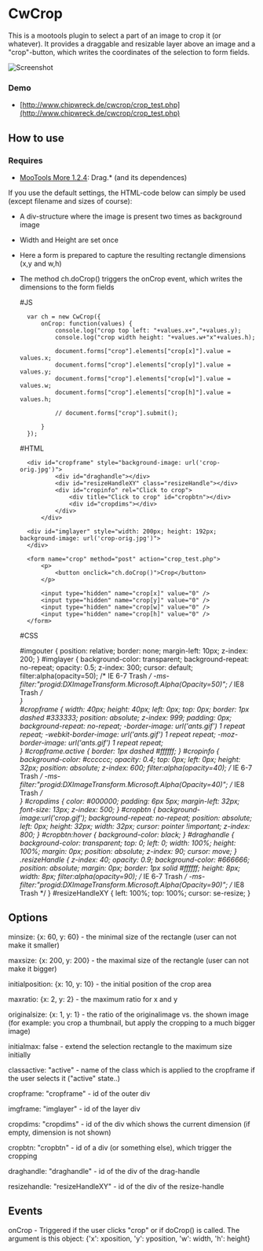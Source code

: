 CwCrop
===========

This is a mootools plugin to select a part of an image to crop it (or whatever).
It provides a draggable and resizable layer above an image and a "crop"-button, which writes the coordinates of the selection to form fields.

![Screenshot](http://www.chipwreck.de/blog/wp-content/uploads/2009/10/cwcrop-screenshot.png)


### Demo

* [http://www.chipwreck.de/cwcrop/crop_test.php](http://www.chipwreck.de/cwcrop/crop_test.php)

How to use
----------

### Requires

* [MooTools More 1.2.4](http://mootools.net/more): Drag.* (and its dependences)

If you use the default settings, the HTML-code below can simply be used (except filename and sizes of course):

- A div-structure where the image is present two times as background image
- Width and Height are set once
- Here a form is prepared to capture the resulting rectangle dimensions (x,y and w,h)
- The method ch.doCrop() triggers the onCrop event, which writes the dimensions to the form fields

	#JS
	
		var ch = new CwCrop({
			onCrop: function(values) {
				console.log("crop top left: "+values.x+","+values.y);
				console.log("crop width height: "+values.w+"x"+values.h);
				
				document.forms["crop"].elements["crop[x]"].value = values.x;
				document.forms["crop"].elements["crop[y]"].value = values.y;
				document.forms["crop"].elements["crop[w]"].value = values.w;
				document.forms["crop"].elements["crop[h]"].value = values.h;

				// document.forms["crop"].submit();

			}
		});
	

	#HTML	
	
	<div id="imgouter">

		<div id="cropframe" style="background-image: url('crop-orig.jpg')">
				<div id="draghandle"></div>
				<div id="resizeHandleXY" class="resizeHandle"></div>
				<div id="cropinfo" rel="Click to crop">
					<div title="Click to crop" id="cropbtn"></div>
					<div id="cropdims"></div>
				</div>
			</div>
		
		<div id="imglayer" style="width: 200px; height: 192px; background-image: url('crop-orig.jpg')">
		</div>
	</div>

	<div id="formset">

		<form name="crop" method="post" action="crop_test.php">
			<p>
				<button onclick="ch.doCrop()">Crop</button>
			</p>

			<input type="hidden" name="crop[x]" value="0" />
			<input type="hidden" name="crop[y]" value="0" />
			<input type="hidden" name="crop[w]" value="0" />
			<input type="hidden" name="crop[h]" value="0" />
		</form>
		
	</div>
	
	#CSS
	
	\#imgouter \{
		position: relative; border: none; margin-left: 10px; z-index: 200;
	\}
	\#imglayer \{
		background-color: transparent; background-repeat: no-repeat; opacity: 0.5; z-index: 300; cursor: default;
		filter:alpha(opacity=50); /* IE 6-7 Trash */
		-ms-filter:"progid:DXImageTransform.Microsoft.Alpha(Opacity=50)"; /* IE8 Trash */		
	\}	
	\#cropframe \{
		width: 40px; height: 40px; left: 0px; top: 0px;	border: 1px dashed #333333; position: absolute;	z-index: 999; padding: 0px;	background-repeat: no-repeat;
		-border-image: url('ants.gif') 1 repeat repeat;	-webkit-border-image: url('ants.gif') 1 repeat repeat; -moz-border-image: url('ants.gif') 1 repeat repeat;		
	\}
	\#cropframe.active \{
		border: 1px dashed #ffffff;
	\}
	\#cropinfo \{
		background-color: #cccccc;	opacity: 0.4; top: 0px; left: 0px; height: 32px; position: absolute; z-index: 600;
		filter:alpha(opacity=40); /* IE 6-7 Trash */
		-ms-filter:"progid:DXImageTransform.Microsoft.Alpha(Opacity=40)"; /* IE8 Trash */		
	\}
	\#cropdims \{
		color: #000000; padding: 6px 5px; margin-left: 32px; font-size: 13px; z-index: 500;
	\}
	\#cropbtn \{
		background-image:url('crop.gif'); background-repeat: no-repeat;	position: absolute;	left: 0px; height: 32px; width: 32px; cursor: pointer !important; z-index: 800;
	\}
	\#cropbtn:hover \{
		background-color: black;
	\}
	\#draghandle \{
		background-color: transparent; top: 0; left: 0; width: 100%; height: 100%; margin: 0px; position: absolute;	z-index: 90; cursor: move;
	\}
	.resizeHandle \{
		z-index: 40; opacity: 0.9; background-color: #666666; position: absolute; margin: 0px;	border: 1px solid #ffffff; height: 8px;	width: 8px;
		filter:alpha(opacity=90); /* IE 6-7 Trash */
		-ms-filter:"progid:DXImageTransform.Microsoft.Alpha(Opacity=90)"; /* IE8 Trash */
	\}
	\#resizeHandleXY \{
		left: 100%;	top: 100%; cursor: se-resize;
	\}


Options
----------

minsize: {x: 60, y: 60}				- the minimal size of the rectangle (user can not make it smaller)

maxsize: {x: 200, y: 200} 			- the maximal size of the rectangle (user can not make it bigger)

initialposition: {x: 10, y: 10} 	- the initial position of the crop area

maxratio: {x: 2, y: 2} 				- the maximum ratio for x and y

originalsize: {x: 1, y: 1} 			- the ratio of the originalimage vs. the shown image (for example: you crop a thumbnail, but apply the cropping to a much bigger image)

initialmax: false 					- extend the selection rectangle to the maximum size initially

classactive: "active" 				- name of the class which is applied to the cropframe if the user selects it ("active" state..)
		
cropframe: "cropframe" 				- id of the outer div

imgframe: "imglayer" 				- id of the layer div

cropdims: "cropdims" 				- id of the div which shows the current dimension (if empty, dimension is not shown)

cropbtn: "cropbtn" 					- id of a div (or something else), which trigger the cropping

draghandle: "draghandle" 			- id of the div of the drag-handle

resizehandle: "resizeHandleXY" 		- id of the div of the resize-handle

Events
----------

onCrop								- Triggered if the user clicks "crop" or if doCrop() is called. The argument is this object: {'x': xposition, 'y': yposition, 'w': width, 'h': height}
